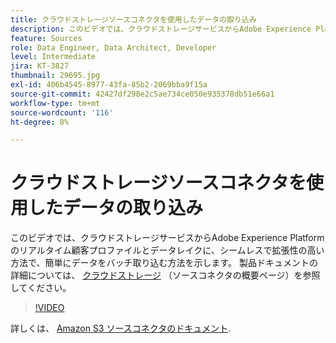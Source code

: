 ```yaml
---
title: クラウドストレージソースコネクタを使用したデータの取り込み
description: このビデオでは、クラウドストレージサービスからAdobe Experience Platformのリアルタイム顧客プロファイルとデータレイクに、シームレスで拡張性の高い方法で、簡単にデータをバッチ取り込む方法を示します。
feature: Sources
role: Data Engineer, Data Architect, Developer
level: Intermediate
jira: KT-3827
thumbnail: 29695.jpg
exl-id: 406b4545-8977-43fa-85b2-2069bba9f15a
source-git-commit: 42427df298e2c5ae734ce050e935378db51e66a1
workflow-type: tm+mt
source-wordcount: '116'
ht-degree: 8%

---
```


# クラウドストレージソースコネクタを使用したデータの取り込み

このビデオでは、クラウドストレージサービスからAdobe Experience Platformのリアルタイム顧客プロファイルとデータレイクに、シームレスで拡張性の高い方法で、簡単にデータをバッチ取り込む方法を示します。 製品ドキュメントの詳細については、 [クラウドストレージ](https://experienceleague.adobe.com/docs/experience-platform/sources/home.html?lang=en#cloud-storage) （ソースコネクタの概要ページ）を参照してください。

>[!VIDEO](https://video.tv.adobe.com/v/29695?quality=12&learn=on)

詳しくは、 [Amazon S3 ソースコネクタのドキュメント](https://experienceleague.adobe.com/docs/experience-platform/sources/ui-tutorials/create/cloud-storage/s3.html?lang=ja).

